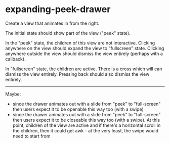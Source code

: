 expanding-peek-drawer
=====================

Create a view that animates in from the right.

The initial state should show part of the view ("peek" state).

In the "peek" state, the children of this view are not interactive.
Clicking anywhere on the view should expand the view to "fullscreen" state.
Clicking anywhere outside the view should dismiss the view entirely (perhaps with a callback).

In "fullscreen" state, the children are active. There is a cross which will can dismiss the view entirely.
Pressing back should also dismiss the view entirely.

---

Maybe:

- since the drawer animates out with a slide from "peek" to "full-screen" then users expect it to be openable this way too (with a swipe)
- since the drawer animates out with a slide from "peek" to "full-screen" then users expect it to be closeable this way too (with a swipe). At this
point, children of the view are active and if there's a horizontal scroll in the children, then it could get awk - at the very least, the swipe would
need to start from
